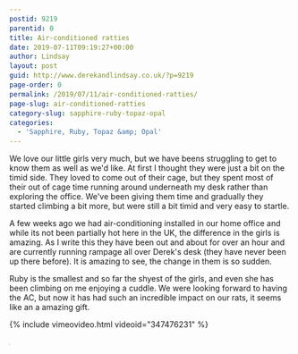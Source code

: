 ```yaml
---
postid: 9219
parentid: 0
title: Air-conditioned ratties
date: 2019-07-11T09:19:27+00:00
author: Lindsay
layout: post
guid: http://www.derekandlindsay.co.uk/?p=9219
page-order: 0
permalink: /2019/07/11/air-conditioned-ratties/
page-slug: air-conditioned-ratties
category-slug: sapphire-ruby-topaz-opal
categories:
  - 'Sapphire, Ruby, Topaz &amp; Opal'
---
```

We love our little girls very much, but we have beens struggling to get to know them as well as we'd like. At first I thought they were just a bit on the timid side. They loved to come out of their cage, but they spent most of their out of cage time running around underneath my desk rather than exploring the office. We've been giving them time and gradually they started climbing a bit more, but were still a bit timid and very easy to startle.

A few weeks ago we had air-conditioning installed in our home office and while its not been partially hot here in the UK, the difference in the girls is amazing. As I write this they have been out and about for over an hour and are currently running rampage all over Derek's desk (they have never been up there before). It is amazing to see, the change in them is so sudden.

Ruby is the smallest and so far the shyest of the girls, and even she has been climbing on me enjoying a cuddle. We were looking forward to having the AC, but now it has had such an incredible impact on our rats, it seems like an a amazing gift.

{% include vimeovideo.html videoid="347476231" %}

<img src="/wp-content/uploads/2019/07/airconditionedrats_thumb.jpg" alt="airconditionedrats_thumb" title="airconditionedrats_thumb" width="1" height="1" class="alignright size-full wp-image-9243" />